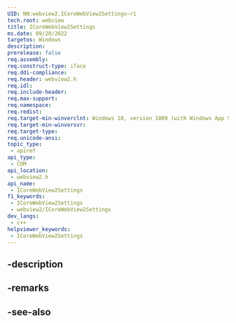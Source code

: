 ```yaml
---
UID: NN:webview2.ICoreWebView2Settings~r1
tech.root: webview
title: ICoreWebView2Settings
ms.date: 09/20/2022
targetos: Windows
description: 
prerelease: false
req.assembly: 
req.construct-type: iface
req.ddi-compliance: 
req.header: webview2.h
req.idl: 
req.include-header: 
req.max-support: 
req.namespace: 
req.redist: 
req.target-min-winverclnt: Windows 10, version 1809 (with Windows App SDK 1.1 or later)
req.target-min-winversvr: 
req.target-type: 
req.unicode-ansi: 
topic_type:
 - apiref
api_type:
 - COM
api_location:
 - webview2.h
api_name:
 - ICoreWebView2Settings
f1_keywords:
 - ICoreWebView2Settings
 - webview2/ICoreWebView2Settings
dev_langs:
 - c++
helpviewer_keywords:
 - ICoreWebView2Settings
---
```


## -description

## -remarks

## -see-also

